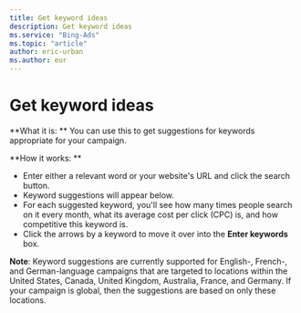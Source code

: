 ```yaml
---
title: Get keyword ideas
description: Get keyword ideas
ms.service: "Bing-Ads"
ms.topic: "article"
author: eric-urban
ms.author: eur
---
```


# Get keyword ideas

**What it is: **       You can use this to get suggestions for keywords appropriate for your campaign.

**How it works: **

- Enter either a relevant word or your website's URL and click the search button.
- Keyword suggestions will appear below.
- For each suggested keyword, you'll see how many times people search on it every month, what its average cost per click (CPC) is, and how competitive this keyword is.
- Click the arrows by a keyword to move it over into the **Enter keywords** box.

**Note**: Keyword suggestions are currently supported for English-, French-, and German-language campaigns that are targeted to locations within the United States, Canada, United Kingdom, Australia, France, and Germany. If your campaign is global, then the suggestions are based on only these locations.


